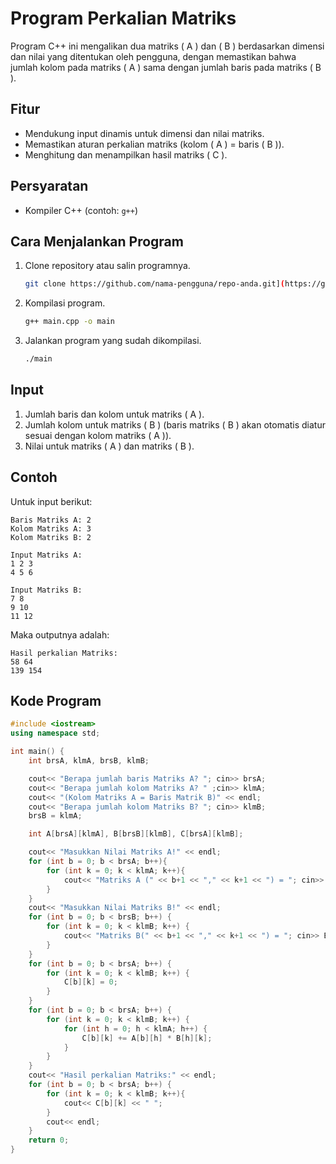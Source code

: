 # Program Perkalian Matriks

Program C++ ini mengalikan dua matriks \( A \) dan \( B \) berdasarkan dimensi dan nilai yang ditentukan oleh pengguna, dengan memastikan bahwa jumlah kolom pada matriks \( A \) sama dengan jumlah baris pada matriks \( B \).

## Fitur
- Mendukung input dinamis untuk dimensi dan nilai matriks.
- Memastikan aturan perkalian matriks (kolom \( A \) = baris \( B \)).
- Menghitung dan menampilkan hasil matriks \( C \).

## Persyaratan
- Kompiler C++ (contoh: `g++`)

## Cara Menjalankan Program
1. Clone repository atau salin programnya.
    ```bash
    git clone https://github.com/nama-pengguna/repo-anda.git](https://github.com/RobbyDarmawann/progam-cpp-array.git
    ```
2. Kompilasi program.
    ```bash
    g++ main.cpp -o main
    ```
3. Jalankan program yang sudah dikompilasi.
    ```bash
    ./main
    ```

## Input
1. Jumlah baris dan kolom untuk matriks \( A \).
2. Jumlah kolom untuk matriks \( B \) (baris matriks \( B \) akan otomatis diatur sesuai dengan kolom matriks \( A \)).
3. Nilai untuk matriks \( A \) dan matriks \( B \).

## Contoh

Untuk input berikut:
```
Baris Matriks A: 2
Kolom Matriks A: 3
Kolom Matriks B: 2

Input Matriks A:
1 2 3
4 5 6

Input Matriks B:
7 8
9 10
11 12
```

Maka outputnya adalah:
```
Hasil perkalian Matriks:
58 64
139 154
```

## Kode Program

```cpp
#include <iostream>
using namespace std;

int main() {
    int brsA, klmA, brsB, klmB;

    cout<< "Berapa jumlah baris Matriks A? "; cin>> brsA;
    cout<< "Berapa jumlah kolom Matriks A? " ;cin>> klmA;
    cout<< "(Kolom Matriks A = Baris Matrik B)" << endl;
    cout<< "Berapa jumlah kolom Matriks B? "; cin>> klmB;
    brsB = klmA;

    int A[brsA][klmA], B[brsB][klmB], C[brsA][klmB];

    cout<< "Masukkan Nilai Matriks A!" << endl;
    for (int b = 0; b < brsA; b++){
        for (int k = 0; k < klmA; k++){
            cout<< "Matriks A (" << b+1 << "," << k+1 << ") = "; cin>> A[b][k];
        }
    }
    cout<< "Masukkan Nilai Matriks B!" << endl;
    for (int b = 0; b < brsB; b++) {
        for (int k = 0; k < klmB; k++) {
            cout<< "Matriks B(" << b+1 << "," << k+1 << ") = "; cin>> B[b][k];
        }
    }
    for (int b = 0; b < brsA; b++) {
        for (int k = 0; k < klmB; k++) {
            C[b][k] = 0;
        }
    }
    for (int b = 0; b < brsA; b++) {
        for (int k = 0; k < klmB; k++) {
            for (int h = 0; h < klmA; h++) {
                C[b][k] += A[b][h] * B[h][k];
            }
        }
    }
    cout<< "Hasil perkalian Matriks:" << endl;
    for (int b = 0; b < brsA; b++) {
        for (int k = 0; k < klmB; k++){
            cout<< C[b][k] << " ";
        }
        cout<< endl;
    }
    return 0;
}
```

